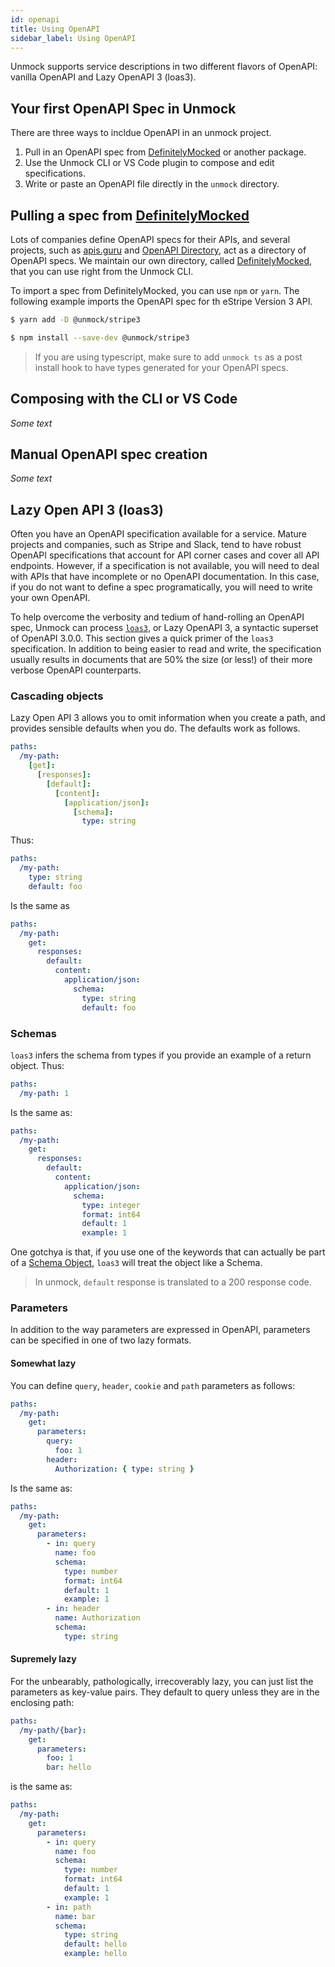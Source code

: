 ```yaml
---
id: openapi
title: Using OpenAPI
sidebar_label: Using OpenAPI
---
```


Unmock supports service descriptions in two different flavors of OpenAPI: vanilla OpenAPI and Lazy OpenAPI 3 (loas3).

## Your first OpenAPI Spec in Unmock

There are three ways to incldue OpenAPI in an unmock project.

1. Pull in an OpenAPI spec from [DefinitelyMocked](https://github.com/unmock/definitelymocked) or another package.
1. Use the Unmock CLI or VS Code plugin to compose and edit specifications.
1. Write or paste an OpenAPI file directly in the `unmock` directory.

## Pulling a spec from [DefinitelyMocked](https://github.com/unmock/definitelymocked)

Lots of companies define OpenAPI specs for their APIs, and several projects, such as [apis.guru](https://apis.guru) and [OpenAPI Directory](https://github.com/APIs-guru/openapi-directory), act as a directory of OpenAPI specs.  We maintain our own directory, called [DefinitelyMocked](https://github.com/unmock/definitelymocked), that you can use right from the Unmock CLI.

To import a spec from DefinitelyMocked, you can use `npm` or `yarn`. The following example imports the OpenAPI spec for th eStripe Version 3 API.

<!--DOCUSAURUS_CODE_TABS-->

<!--yarn-->
```bash
$ yarn add -D @unmock/stripe3
```

<!--npm-->
```bash
$ npm install --save-dev @unmock/stripe3
```

<!--END_DOCUSAURUS_CODE_TABS-->

> If you are using typescript, make sure to add `unmock ts` as a post install hook to have types generated for your OpenAPI specs.

## Composing with the CLI or VS Code

*Some text*

## Manual OpenAPI spec creation

*Some text*

## Lazy Open API 3 (loas3)

Often you have an OpenAPI specification available for a service. Mature projects and companies, such as Stripe and Slack, tend to have robust OpenAPI specifications that account for API corner cases and cover all API endpoints. However, if a specification is not available, you will need to deal with APIs that have incomplete or no OpenAPI documentation. In this case, if you do not want to define a spec programatically, you will need to write your own OpenAPI.

To help overcome the verbosity and tedium of hand-rolling an OpenAPI spec, Unmock can process [`loas3`](https://www.github.com/unmock/loas3), or Lazy OpenAPI 3, a syntactic superset of OpenAPI 3.0.0. This section gives a quick primer of the `loas3` specification. In addition to being easier to read and write, the specification usually results in documents that are 50% the size (or less!) of their more verbose OpenAPI counterparts.

### Cascading objects

Lazy Open API 3 allows you to omit information when you create a path, and provides sensible defaults when you do. The defaults work as follows.

```yaml
paths:
  /my-path:
    [get]:
      [responses]:
        [default]:
          [content]:
            [application/json]:
              [schema]:
                type: string
```

Thus:

```yaml
paths:
  /my-path:
    type: string
    default: foo
```

Is the same as

```yaml
paths:
  /my-path:
    get:
      responses:
        default:
          content:
            application/json:
              schema:
                type: string
                default: foo
```

### Schemas

`loas3` infers the schema from types if you provide an example of a return object. Thus:

```yaml
paths:
  /my-path: 1
```

Is the same as:

```yaml
paths:
  /my-path:
    get:
      responses:
        default:
          content:
            application/json:
              schema:
                type: integer
                format: int64
                default: 1
                example: 1
```

One gotchya is that, if you use one of the keywords that can actually be part of a [Schema Object](https://github.com/OAI/OpenAPI-Specification/blob/master/versions/3.0.0.md#schemaObject), `loas3` will treat the object like a Schema.

> In unmock, `default` response is translated to a 200 response code.

### Parameters

In addition to the way parameters are expressed in OpenAPI, parameters can be specified in one of two lazy formats.

#### Somewhat lazy

You can define `query`, `header`, `cookie` and `path` parameters as follows:

```yaml
paths:
  /my-path:
    get:
      parameters:
        query:
          foo: 1
        header:
          Authorization: { type: string }
```

Is the same as:

```yaml
paths:
  /my-path:
    get:
      parameters:
        - in: query
          name: foo
          schema:
            type: number
            format: int64
            default: 1
            example: 1
        - in: header
          name: Authorization
          schema:
            type: string
```

#### Supremely lazy

For the unbearably, pathologically, irrecoverably lazy, you can just list the parameters as key-value pairs. They default to query unless they are in the enclosing path:

```yaml
paths:
  /my-path/{bar}:
    get:
      parameters:
        foo: 1
        bar: hello
```

is the same as:

```yaml
paths:
  /my-path:
    get:
      parameters:
        - in: query
          name: foo
          schema:
            type: number
            format: int64
            default: 1
            example: 1
        - in: path
          name: bar
          schema:
            type: string
            default: hello
            example: hello
```
